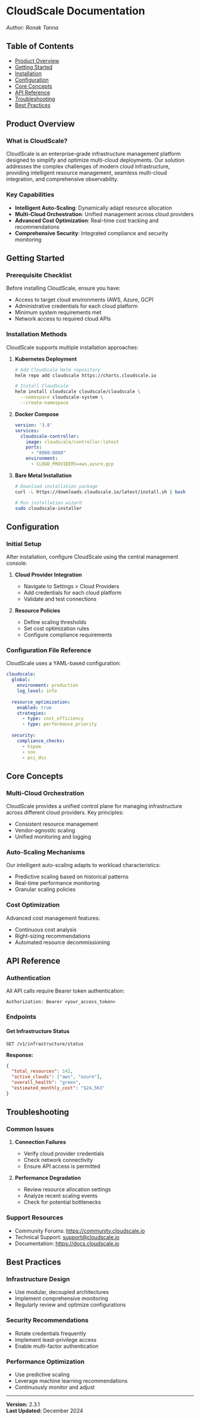 # CloudScale Documentation
*Author: Ronak Tanna*<br>

## Table of Contents
- [Product Overview](#product-overview)
- [Getting Started](#getting-started)
- [Installation](#installation)
- [Configuration](#configuration)
- [Core Concepts](#core-concepts)
- [API Reference](#api-reference)
- [Troubleshooting](#troubleshooting)
- [Best Practices](#best-practices)

## Product Overview

### What is CloudScale?
CloudScale is an enterprise-grade infrastructure management platform designed to simplify and optimize multi-cloud deployments. Our solution addresses the complex challenges of modern cloud infrastructure, providing intelligent resource management, seamless multi-cloud integration, and comprehensive observability.

### Key Capabilities
- **Intelligent Auto-Scaling**: Dynamically adapt resource allocation
- **Multi-Cloud Orchestration**: Unified management across cloud providers
- **Advanced Cost Optimization**: Real-time cost tracking and recommendations
- **Comprehensive Security**: Integrated compliance and security monitoring

## Getting Started

### Prerequisite Checklist
Before installing CloudScale, ensure you have:
- Access to target cloud environments (AWS, Azure, GCP)
- Administrative credentials for each cloud platform
- Minimum system requirements met
- Network access to required cloud APIs

### Installation Methods
CloudScale supports multiple installation approaches:

1. **Kubernetes Deployment**
   ```bash
   # Add CloudScale Helm repository
   helm repo add cloudscale https://charts.cloudscale.io
   
   # Install CloudScale
   helm install cloudscale cloudscale/cloudscale \
     --namespace cloudscale-system \
     --create-namespace
   ```

2. **Docker Compose**
   ```yaml
   version: '3.8'
   services:
     cloudscale-controller:
       image: cloudscale/controller:latest
       ports:
         - "8080:8080"
       environment:
         - CLOUD_PROVIDERS=aws,azure,gcp
   ```

3. **Bare Metal Installation**
   ```bash
   # Download installation package
   curl -L https://downloads.cloudscale.io/latest/install.sh | bash
   
   # Run installation wizard
   sudo cloudscale-installer
   ```

## Configuration

### Initial Setup
After installation, configure CloudScale using the central management console:

1. **Cloud Provider Integration**
   - Navigate to Settings > Cloud Providers
   - Add credentials for each cloud platform
   - Validate and test connections

2. **Resource Policies**
   - Define scaling thresholds
   - Set cost optimization rules
   - Configure compliance requirements

### Configuration File Reference
CloudScale uses a YAML-based configuration:

```yaml
cloudscale:
  global:
    environment: production
    log_level: info
  
  resource_optimization:
    enabled: true
    strategies:
      - type: cost_efficiency
      - type: performance_priority
  
  security:
    compliance_checks:
      - hipaa
      - sox
      - pci_dss
```

## Core Concepts

### Multi-Cloud Orchestration
CloudScale provides a unified control plane for managing infrastructure across different cloud providers. Key principles:
- Consistent resource management
- Vendor-agnostic scaling
- Unified monitoring and logging

### Auto-Scaling Mechanisms
Our intelligent auto-scaling adapts to workload characteristics:
- Predictive scaling based on historical patterns
- Real-time performance monitoring
- Granular scaling policies

### Cost Optimization
Advanced cost management features:
- Continuous cost analysis
- Right-sizing recommendations
- Automated resource decommissioning

## API Reference

### Authentication
All API calls require Bearer token authentication:

```http
Authorization: Bearer <your_access_token>
```

### Endpoints

#### Get Infrastructure Status
```http
GET /v1/infrastructure/status
```

**Response:**
```json
{
  "total_resources": 142,
  "active_clouds": ["aws", "azure"],
  "overall_health": "green",
  "estimated_monthly_cost": "$24,563"
}
```

## Troubleshooting

### Common Issues

1. **Connection Failures**
   - Verify cloud provider credentials
   - Check network connectivity
   - Ensure API access is permitted

2. **Performance Degradation**
   - Review resource allocation settings
   - Analyze recent scaling events
   - Check for potential bottlenecks

### Support Resources
- Community Forums: https://community.cloudscale.io
- Technical Support: support@cloudscale.io
- Documentation: https://docs.cloudscale.io

## Best Practices

### Infrastructure Design
- Use modular, decoupled architectures
- Implement comprehensive monitoring
- Regularly review and optimize configurations

### Security Recommendations
- Rotate credentials frequently
- Implement least-privilege access
- Enable multi-factor authentication

### Performance Optimization
- Use predictive scaling
- Leverage machine learning recommendations
- Continuously monitor and adjust

---

**Version:** 2.3.1  
**Last Updated:** December 2024  
